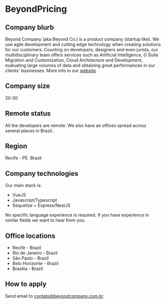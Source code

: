 # BeyondPricing

## Company blurb

Beyond Company (aka Beyond Co.) is a product company (startup like). We use agile development and cutting edge technology when creating solutions for our customers. Counting on developers, designers and even jurists, our multidisciplinary team offers services such as Artificial Intelligence, G Suite Migration and Customization, Cloud Architecture and Development, evaluating large volumes of data and obtaining great performances in our clients' businesses. More info in our [website](https://beyondcompany.com.br).

## Company size

20-50

## Remote status

All the developers are remote. We also have an offices spread across several places in Brazil..

## Region

Recife - PE. Brazil

## Company technologies

Our main stack is:
- VueJS
- Javascript/Typescript
- Sequelize + Express/NestJS

No specific language experience is required. If you have experience in similar fields we want to hear from you.

## Office locations

- Recife - Brazil
- Rio de Janeiro - Brazil
- São Paulo - Brazil
- Belo Horizonte - Brazil
- Brasília - Brazil

## How to apply

Send email to contato@beyondcompany.com.br
